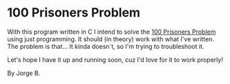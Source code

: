 # 100 Prisoners Problem

With this program written in C I intend to solve the [100 Prisoners Problem](https://en.wikipedia.org/wiki/100_prisoners_problem) using just programming.
It should (in theory) work with what I've written. The problem is that...
It kinda doesn´t, so I'm trying to troubleshoot it.

Let's hope I have it up and running soon, cuz I'd love for it to work properly!

By Jorge B.